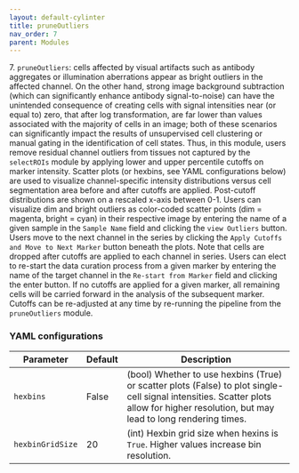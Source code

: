 ```yaml
---
layout: default-cylinter
title: pruneOutliers
nav_order: 7
parent: Modules
---
```


7\. `pruneOutliers`: cells affected by visual artifacts such as antibody aggregates or illumination aberrations appear as bright outliers in the affected channel. On the other hand, strong image background subtraction (which can significantly enhance antibody signal-to-noise) can have the unintended consequence of creating cells with signal intensities near (or equal to) zero, that after log transformation, are far lower than values associated with the majority of cells in an image; both of these scenarios can significantly impact the results of unsupervised cell clustering or manual gating in the identification of cell states. Thus, in this module, users remove residual channel outliers from tissues not captured by the `selectROIs` module by applying lower and upper percentile cutoffs on marker intensity. Scatter plots (or hexbins, see YAML configurations below) are used to visualize channel-specific intensity distributions versus cell segmentation area before and after cutoffs are applied. Post-cutoff distributions are shown on a rescaled x-axis between 0-1. Users can visualize dim and bright outliers as color-coded scatter points (dim = magenta, bright = cyan) in their respective image by entering the name of a given sample in the `Sample Name` field and clicking the `view Outliers` button. Users move to the next channel in the series by clicking the `Apply Cutoffs and Move to Next Marker` button beneath the plots. Note that cells are dropped after cutoffs are applied to each channel in series. Users can elect to re-start the data curation process from a given marker by entering the name of the target channel in the `Re-start from Marker` field and clicking the enter button. If no cutoffs are applied for a given marker, all remaining cells will be carried forward in the analysis of the subsequent marker. Cutoffs can be re-adjusted at any time by re-running the pipeline from the `pruneOutliers` module.

### YAML configurations

| Parameter | Default | Description |
| --- | --- | --- |
| `hexbins` | False | (bool) Whether to use hexbins (True) or scatter plots (False) to plot single-cell signal intensities. Scatter plots allow for higher resolution, but may lead to long rendering times.|
| `hexbinGridSize` | 20 | (int) Hexbin grid size when hexins is `True`. Higher values increase bin resolution. |
